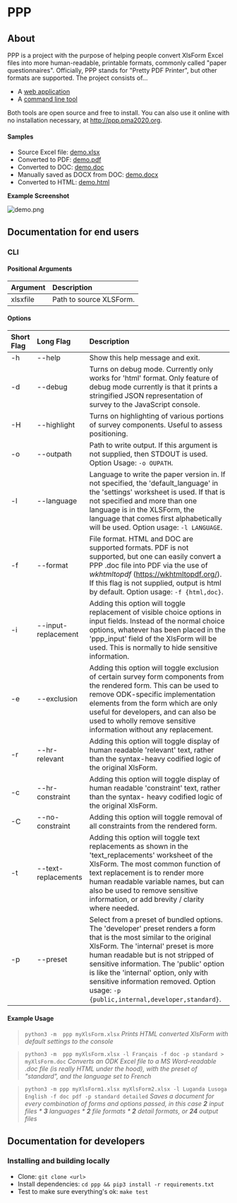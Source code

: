 # PPP
## About
PPP is a project with the purpose of helping people convert XlsForm Excel files into more human-readable, printable formats, commonly called "paper questionnaires". Officially, PPP stands for "Pretty PDF Printer", but other formats are supported. The project consists of...

- A [web application](https://github.com/pma-2020/ppp)
- A [command line tool](https://github.com/pma-2020/ppp-web)

Both tools are open source and free to install. You can also use it online with no installation necessary, at http://ppp.pma2020.org.

#### Samples
- Source Excel file: [demo.xlsx](docs/demo.xlsx)
- Converted to PDF: [demo.pdf](docs/demo.pdf)
- Converted to DOC: [demo.doc](docs/demo.doc)
- Manually saved as DOCX from DOC: [demo.docx](docs/demo.docx)
- Converted to HTML: [demo.html](docs/demo.html)

**Example Screenshot**

![demo.png](docs/demo.png)

## Documentation for end users
### CLI
#### Positional Arguments
| Argument | Description |
|:---------|:------------|
| xlsxfile |  Path to source XLSForm. |

#### Options
| Short Flag | Long Flag | Description |
|:-----------|:----------|:------------|
| -h | --help           | Show this help message and exit.
| -d | --debug          | Turns on debug mode. Currently only works for 'html' format. Only feature of debug mode currently is that it prints a stringified JSON representation of survey to the JavaScript console.
| -H | --highlight      | Turns on highlighting of various portions of survey components. Useful to assess positioning.
| -o | --outpath | Path to write output. If this argument is not supplied, then STDOUT is used. Option Usage: `-o OUPATH`.
| -l | --language | Language to write the paper version in. If not specified, the 'default_language' in the 'settings' worksheet is used. If that is not specified and more than one language is in the XLSForm, the language that comes first alphabetically will be used. Option usage: `-l LANGUAGE`.
| -f | --format | File format. HTML and DOC are supported formats. PDF is not supported, but one can easily convert a PPP .doc file into PDF via the use of *wkhtmltopdf* (https://wkhtmltopdf.org/). If this flag is not supplied, output is html by default. Option usage: `-f {html,doc}`.
| -i | --input-replacement | Adding this option will toggle replacement of visible choice options in input fields. Instead of the normal choice options, whatever has been placed in the 'ppp_input' field of the XlsForm will be used. This is normally to hide sensitive information.
| -e | --exclusion       | Adding this option will toggle exclusion of certain survey form components from the rendered form. This can be used to remove ODK-specific implementation elements from the form which are only useful for developers, and can also be used to wholly remove sensitive information without any replacement.
| -r | --hr-relevant     | Adding this option will toggle display of human readable 'relevant' text, rather than the syntax-heavy codified logic of the original XlsForm.
| -c | --hr-constraint   | Adding this option will toggle display of human readable 'constraint' text, rather than the syntax- heavy codified logic of the original XlsForm.
| -C | --no-constraint   | Adding this option will toggle removal of all constraints from the rendered form.
| -t | --text-replacements | Adding this option will toggle text replacements as shown in the 'text_replacements' worksheet of the XlsForm. The most common function of text replacement is to render more human readable variable names, but can also be used to remove sensitive information, or add brevity / clarity where needed.
| -p  | --preset | Select from a preset of bundled options. The 'developer' preset renders a form that is the most similar to the original XlsForm. The 'internal' preset is more human readable but is not stripped of sensitive information. The 'public' option is like the 'internal' option, only with sensitive information removed. Option usage: `-p {public,internal,developer,standard}`.

#### Example Usage
> `python3 -m  ppp myXlsForm.xlsx`
> *Prints HTML converted XlsForm with default settings to the console*

> `python3 -m  ppp myXlsForm.xlsx -l Français -f doc -p standard > myXlsForm.doc`
> *Converts an ODK Excel file to a MS Word-readable .doc file (is really HTML under the hood), with the preset of "standard", and the language set to French*

> `python3 -m ppp myXlsForm1.xlsx myXlsForm2.xlsx -l Luganda Lusoga English -f doc pdf -p standard detailed`
> *Saves a document for every combination of forms and options passed, in this case **2** input files \* **3** languages \* **2** file formats \* **2** detail formats, or **24** output files*

## Documentation for developers
### Installing and building locally
- Clone: `git clone <url>`
- Install dependencies: `cd ppp && pip3 install -r requirements.txt`
- Test to make sure everything's ok: `make test`
